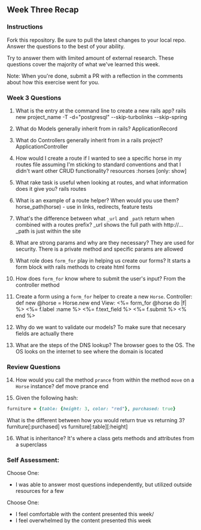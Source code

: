 ## Week Three Recap

### Instructions
Fork this repository. Be sure to pull the latest changes to your local repo. Answer the questions to the best of your ability.

Try to answer them with limited amount of external research. These questions cover the majority of what we've learned this week.

Note: When you're done, submit a PR with a reflection in the comments about how this exercise went for you.

### Week 3 Questions

1. What is the entry at the command line to create a new rails app?
rails new project_name -T -d="postgresql" --skip-turbolinks --skip-spring 

2. What do Models generally inherit from in rails?
ApplicationRecord

3. What do Controllers generally inherit from in a rails project?
ApplicationController

4. How would I create a route if I wanted to see a specific horse in my routes file assuming I'm sticking to standard conventions and that I didn't want other CRUD functionality?
resources :horses [only: show]

5. What rake task is useful when looking at routes, and what information does it give you?
rails routes

6. What is an example of a route helper? When would you use them?
horse_path(horse) - use in links, redirects, feature tests

7. What's the difference between what `_url` and `_path` return when combined with a routes prefix?
_url shows the full path with http://... _path is just within the site

8. What are strong params and why are they necessary?
They are used for security. There is a private method and specific params are allowed

9. What role does `form_for` play in helping us create our forms?
It starts a form block with rails methods to create html forms

10. How does `form_for` know where to submit the user's input?
From the controller method

11. Create a form using a `form_for` helper to create a new `Horse`. 
Controller:
def new
  @horse = Horse.new
end
View:
<%= form_for @horse do |f| %>
<%= f.label :name %>
<%= f.text_field %>
<%= f.submit %>
<% end %>

12. Why do we want to validate our models?
To make sure that necesary fields are actually there

13. What are the steps of the DNS lookup?
The browser goes to the OS. The OS looks on the internet to see where the domain is located


### Review Questions
14. How would you call the method `prance` from within the method `move` on a `Horse` instance?
def move
  prance
end

15. Given the following hash:

```ruby
furniture = {table: {height: 3, color: "red"}, purchased: true}
```
What is the different between how you would return true vs returning 3? 
furniture[:purchased] vs furniture[:table][:height]

16. What is inheritance?
It's where a class gets methods and attributes from a superclass

### Self Assessment:
Choose One:
* I was able to answer most questions independently, but utilized outside resources for a few

Choose One:
* I feel comfortable with the content presented this week/
* I feel overwhelmed by the content presented this week
